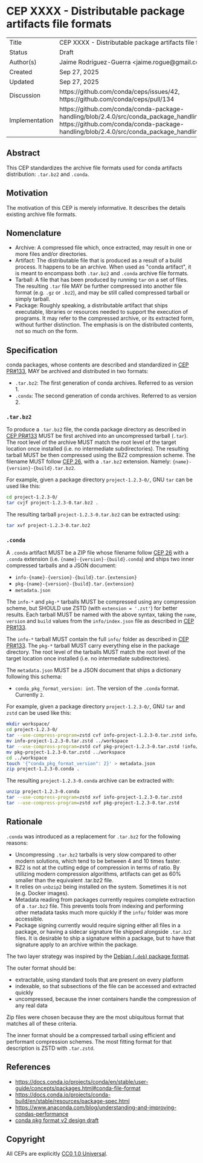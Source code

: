 # CEP XXXX - Distributable package artifacts file formats

<table>
<tr><td> Title </td><td> CEP XXXX - Distributable package artifacts file formats </td>
<tr><td> Status </td><td> Draft </td></tr>
<tr><td> Author(s) </td><td> Jaime Rodríguez-Guerra &lt;jaime.rogue@gmail.com&gt;</td></tr>
<tr><td> Created </td><td> Sep 27, 2025</td></tr>
<tr><td> Updated </td><td> Sep 27, 2025</td></tr>
<tr><td> Discussion </td><td> https://github.com/conda/ceps/issues/42, https://github.com/conda/ceps/pull/134 </td></tr>
<tr><td> Implementation </td><td> https://github.com/conda/conda-package-handling/blob/2.4.0/src/conda_package_handling/tarball.py, https://github.com/conda/conda-package-handling/blob/2.4.0/src/conda_package_handling/conda_fmt.py </td></tr>
</table>

## Abstract

This CEP standardizes the archive file formats used for conda artifacts distribution: `.tar.bz2` and `.conda`.

## Motivation

The motivation of this CEP is merely informative. It describes the details existing archive file formats.

## Nomenclature

- Archive: A compressed file which, once extracted, may result in one or more files and/or directories.
- Artifact: The distributable file that is produced as a result of a build process. It happens to be an archive. When used as "conda artifact", it is meant to encompass both `.tar.bz2` and `.conda` archive file formats.
- Tarball: A file that has been produced by running `tar` on a set of files. The resulting `.tar` file MAY be further compressed into another file format (e.g. `.gz` or `.bz2`), and may be still called compressed tarball or simply tarball.
- Package: Roughly speaking, a distributable artifact that ships executable, libraries or resources needed to support the execution of programs. It may refer to the compressed archive, or its extracted form, without further distinction. The emphasis is on the distributed contents, not so much on the form.

## Specification

conda packages, whose contents are described and standardized in [CEP PR#133](https://github.com/conda/ceps/pull/133), MAY be archived and distributed in two formats:

- `.tar.bz2`: The first generation of conda archives. Referred to as version 1.
- `.conda`: The second generation of conda archives. Referred to as version 2.

### `.tar.bz2`

To produce a `.tar.bz2` file, the conda package directory as described in [CEP PR#133](https://github.com/conda/ceps/pull/133) MUST be first archived into an uncompressed tarball (`.tar`). The root level of the archive MUST match the root level of the target location once installed (i.e. no intermediate subdirectories). The resulting tarball MUST be then compressed using the BZ2 compression scheme. The filename MUST follow [CEP 26](./cep-0026.md), with a `.tar.bz2` extension. Namely: `{name}-{version}-{build}.tar.bz2`.

For example, given a package directory `project-1.2.3-0/`, GNU `tar` can be used like this:

```bash
cd project-1.2.3-0/
tar cvjf project-1.2.3-0.tar.bz2 .
```

The resulting tarball `project-1.2.3-0.tar.bz2` can be extracted using:

```bash
tar xvf project-1.2.3-0.tar.bz2
```

### `.conda`

A `.conda` artifact MUST be a ZIP file whose filename follow [CEP 26](./cep-0026.md) with a `.conda` extension (i.e. `{name}-{version}-{build}.conda`) and ships two inner compressed tarballs and a JSON document:

- `info-{name}-{version}-{build}.tar.{extension}`
- `pkg-{name}-{version}-{build}.tar.{extension}`
- `metadata.json`

The `info-*` and `pkg-*` tarballs MUST be compressed using any compression scheme, but SHOULD use ZSTD (with `extension = '.zst'`) for better results. Each tarball MUST be named with the above syntax, taking the `name`, `version` and `build` values from the `info/index.json` file as described in [CEP PR#133](https://github.com/conda/ceps/pull/133).

The `info-*` tarball MUST contain the full `info/` folder as described in [CEP PR#133](https://github.com/conda/ceps/pull/133). The `pkg-*` tarball MUST carry everything else in the package directory. The root level of the tarballs MUST match the root level of the target location once installed (i.e. no intermediate subdirectories).

The `metadata.json` MUST be a JSON document that ships a dictionary following this schema:

- `conda_pkg_format_version: int`. The version of the `.conda` format. Currently `2`.

For example, given a package directory `project-1.2.3-0/`, GNU `tar` and `zstd` can be used like this:

```bash
mkdir workspace/
cd project-1.2.3-0/
tar --use-compress-program=zstd cvf info-project-1.2.3-0.tar.zstd info/
mv info-project-1.2.3-0.tar.zstd ../workspace
tar --use-compress-program=zstd cvf pkg-project-1.2.3-0.tar.zstd !info/
mv pkg-project-1.2.3-0.tar.zstd ../workspace
cd ../workspace
touch '{"conda_pkg_format_version": 2}' > metadata.json
zip project-1.2.3-0.conda .
```

The resulting `project-1.2.3-0.conda` archive can be extracted with:

```bash
unzip project-1.2.3-0.conda
tar --use-compress-program=zstd xvf info-project-1.2.3-0.tar.zstd
tar --use-compress-program=zstd xvf pkg-project-1.2.3-0.tar.zstd
```

## Rationale

`.conda` was introduced as a replacement for `.tar.bz2` for the following reasons:

- Uncompressing `.tar.bz2` tarballs is very slow compared to other modern solutions, which tend to be between 4 and 10 times faster.
- BZ2 is not at the cutting edge of compression in terms of ratio. By utilizing modern compression algorithms, artifacts can get as 60% smaller than the equivalent .tar.bz2 file.
- It relies on `unbzip2` being installed on the system. Sometimes it is not (e.g. Docker images).
- Metadata reading from packages currently requires complete extraction of a `.tar.bz2` file. This prevents tools from indexing and performing other metadata tasks much more quickly if the `info/` folder was more accessible.
- Package signing currently would require signing either all files in a package, or having a sidecar signature file shipped alongside `.tar.bz2` files.  It is desirable to ship a signature within a package, but to have that signature apply to an archive within the package.

The two layer strategy was inspired by the [Debian (`.deb`) package format](https://en.wikipedia.org/wiki/Deb_(file_format)).

The outer format should be:

- extractable, using standard tools that are present on every platform
- indexable, so that subsections of the file can be accessed and extracted quickly
- uncompressed, because the inner containers handle the compression of any real data

Zip files were chosen because they are the most ubiquitous format that matches all of these criteria.

The inner format should be a compressed tarball using efficient and performant compression schemes. The most fitting format for that description is ZSTD with `.tar.zstd`.

## References

- <https://docs.conda.io/projects/conda/en/stable/user-guide/concepts/packages.html#conda-file-format>
- <https://docs.conda.io/projects/conda-build/en/stable/resources/package-spec.html>
- <https://www.anaconda.com/blog/understanding-and-improving-condas-performance>
- [conda pkg format v2 design draft](https://docs.google.com/document/d/1HGKsbg_j69rKXPihhpCb1kNQSE8Iy3yOsUU2x68x8uw/edit?tab=t.0#heading=h.ucm6j9fiz6f9)

## Copyright

All CEPs are explicitly [CC0 1.0 Universal](https://creativecommons.org/publicdomain/zero/1.0/).
